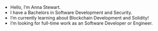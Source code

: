 - Hello, I’m Anna Stewart.
- I have a Bachelors in Software Development and Security.
- I’m currently learning about Blockchain Development and Solidity!
- I’m looking for full-time work as an Software Developer or Engineer.

